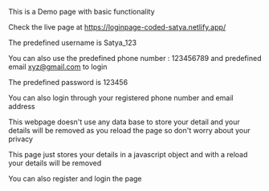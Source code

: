 This is a Demo page with basic functionality

Check the live page at https://loginpage-coded-satya.netlify.app/



The predefined username is Satya_123

You can also use the predefined phone number : 123456789 and predefined email xyz@gmail.com to login

The predefined password is 123456

You can also login through your registered phone number and email address

This webpage doesn't use any data base to store your detail and your details will be removed as you reload the page so don't worry about your privacy

This page just stores your details in a javascript object and with a reload your details will be removed

You can also register and login the page